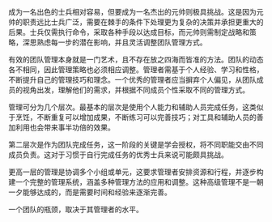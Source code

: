 成为一名出色的士兵相对容易，但要成为一名杰出的元帅则极具挑战。这是因为元帅的职责远比士兵广泛，需要在棘手的条件下处理更为复杂的决策并承担更重大的后果。士兵仅需执行命令，采取各种手段以达成目标，而元帅则需制定战略和策略，深思熟虑每一步的潜在影响，并且灵活调整团队管理方式。

有效的团队管理本身就是一门艺术，且不存在放之四海而皆准的方法。团队的动态各不相同，因此管理策略也必须相应调整。管理者需基于个人经验、学习和性格，不断提升自己的管理技巧和理念。一个优秀的管理者应当摒弃个人偏见，从团队成员的视角出发，理解他们的需求，并根据不同成员个性采取不同的管理方式。

管理可分为几个层次。最基本的层次是使用个人能力和辅助人员完成任务，这类似于烹饪，不断重复可以增加成果，不断练习可以完善技巧；对工具和辅助人员的善加利用也会带来事半功倍的效果。

第二层次是作为团队完成任务，这一阶段的关键是学会授权，将不同职能交由不同成员负责。这对于习惯于自行完成任务的优秀士兵来说可能颇具挑战。

更高一层的管理是协调多个小组或单元，这要求管理者安排资源和行程，并逐步构建一个完整的管理系统，涵盖多种管理方法的应用和调整。这种高级管理不是一朝一夕能够达成的，而是需要时间和经验来逐渐完善。

一个团队的瓶颈，取决于其管理者的水平。